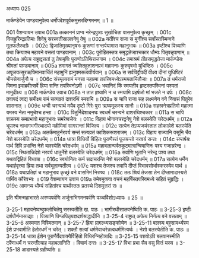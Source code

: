 अध्यायः 025

मार्कण्डेयेन पाण्डवानुपेत्य धर्मोपदेशपूर्वकमुत्तरदिग्गमनम् ॥ 1 ॥

001	वैशम्पायन उवाच 
001a	तत्काननं प्राप्य नरेन्द्रपुत्राः सुखोचिता वासमुपेत्य कृच्छ्रम् ।
001c	विजह्रुरिन्द्रप्रतिमाः शिवेषु सरस्वतीसालवनेषु तेषु ॥
002a	यतींश्च राजा स मुनींश्च सर्वांस्तस्मिन्वने मूलफलैरुदग्रैः ।
002c	द्विजातिमुख्यानृषभः कुरूणां सन्तर्पयामास महानुभावः ॥
003a	इष्टीश्च पित्र्याणि तथा क्रियाश्च महावने वसतां पाण्डवानाम् ।
003c	पुरोहितस्तत्र समृद्धतेजाश्चकार धौम्यः पितृवन्नृपाणाम् ॥
004a	अपेत्य राष्ट्राद्वसतां तु तेषामृषिः पुराणोऽतिथिराजगाम ।
004c	तमाश्रमं तीव्रसमृद्धतेजा मार्कण्डेयः श्रीमतां पाण्डवानाम् ॥
005a	तमागतं ज्वलितहुताशनप्रभं महामनाः कुरुवृषभो युधिष्ठिरः ।
005c	अपूजयत्सुरऋषिमानवार्चितं महामुनिं ह्यनुपमसत्ववीर्यवान् ॥
006a	स सर्वविद्द्रौपदीं वीक्ष्य दीनां युधिष्टिरं भीमसेनार्जुनौ च ।
006c	संस्मृत्यरामं मनसा महात्मा तपस्विमध्येऽस्मयतामितौजाः ॥
007a	तं धर्मराजो विमना इवाब्रवीत्सर्वे ह्रिया सन्ति तपस्विनोऽमी ।
007c	भवानिदं किं स्मयतीव हृष्टस्तपस्विनां पश्यतां मामुदीक्ष्य ॥
008	मार्कण्डेय उवाच 
008a	न तात हृष्यामि न च स्मयामि प्रहर्षजो मां भजते न दर्पः ।
008c	तवापदं त्वद्य समीक्ष्य रामं सत्यव्रतं दाशरथिं स्मरामि ॥
009a	स चापि राजा सह लक्ष्मणेन वने निवासं पितुरेव शासनात् ।
009c	धन्वी चरन्पार्थ मयैव दृष्टो गिरेः पुरा ऋष्यमूकस्य सानौ ॥
010a	सहस्रनेत्रप्रतिमो महात्मा यमस्य नेता नमुचेश्च हन्ता ।
010c	पितुर्निदेशादनघः स्वधर्मं चरन्वने दाशरथिश्चकार ॥
011a	स चापि शक्रस्य समप्रभावो महानुभावः समरेष्वजेयः ।
011c	विहाय भोगानचरद्वनेषु नेशे बलस्येति चरेदधर्मम् ॥
012a	भूपाश्च नाभागभगीरथादयो महीमिमां सागरान्तां विजित्य ।
012c	सत्येन तेऽप्यजयंस्तात लोकान्नेशे बलस्येति चरेदधर्मम् ॥
013a	अलर्कमाहुर्नरवर्य सन्तं सत्यव्रतं काशिकरूशराजम् ।
013c	विहाय राज्यानि वसूनि चैव नेशे बलस्येति चरेदधर्मम् ॥
014a	धात्रा विधिर्यो विहितः पुराणैस्तं पूजयन्तो नरवर्य सन्तः ।
014c	सप्तर्षयः पार्थ दिवि प्रभान्ति नेशे बलस्येति चरेदधर्मम् ॥
015a	महाबलान्पर्वतकूटमात्रान्विषाणिनः पश्य गजान्नरेन्द्र ।
015c	स्थितान्निदेशे नरवर्य धातुर्नेशे बलस्येति चरेदधर्मम् ॥
016a	सर्वाणि भूतानि नरेन्द्र पश्य तथा यथावद्विहितं विधात्रा ।
016c	स्वयोनितः कर्म सदाचरन्ति नेशे बलस्येति चरेदधर्मम् ॥
017a	सत्येन धर्मेण यथार्हवृत्त्या ह्रिया तथा सर्वभूतान्यतीत्य ।
017c	यशश्च तेजश्च तवापि दीप्तं विभावसोर्भास्करस्येव पार्थ ॥
018a	यथाप्रतिज्ञं च महानुभाव कृच्छ्रं वने वासमिमं निरुष्य ।
018c	ततः श्रियं तेजसा तेन दीप्तामादास्यसे पार्थिव कौरेवभ्यः ॥
019	वैशम्पायन उवाच 
019a	तमेवमुक्त्वा वचनं महर्षिस्तपस्विमध्ये सहितं सुहृद्धिः ।
019c	आमन्त्र्य धौम्यं सहितांश्च पार्थांस्ततः प्रतस्थे दिशमुत्तरां सः ॥

इति श्रीमन्महाभारते अरण्यपर्वणि अर्जुनाभिगमनपर्वणि पञ्चविंशोऽध्यायः ॥ 25 ॥

3-25-1 महावनेष्वम्बुफलोचितेषु सरस्वतीति ख. पाठः । भागीरथीसालवनेष्विति क. पाठः ॥ 3-25-3 इष्टीः दर्शपौर्णमासाद्याः । पित्र्याणि पिण्डपितृयज्ञदर्शश्राद्धादीनि ॥ 3-25-4 राष्ट्रात् अपेत्य निर्गत्य वने वसताम् ॥ 3-25-6 अस्मयत विस्मितवान् ॥ 3-25-7 ह्रिया प्रागल्भ्यसङ्कोचेन ॥ 3-25-11 बलस्य बहुसामर्थ्यस्य ईशे प्रभवामीति हेतोरधर्मं न चरेत् । शक्तौ सत्यां धर्ममेवाचरेन्नत्वधर्ममित्यर्थः । नेशो बलस्येतीति क. पाठः ॥ 3-25-14 धात्रा ईशेन पुराणैर्वेदवाक्यैर्विहितो विधिरग्निहोत्रादिः ॥ 3-25-15 पशवोऽपि बलवानस्मीति दर्पेणाधर्मं न चरन्तीत्याह महाबलानिति । विषाणं दन्तः ॥ 3-25-17 विभा प्रभा सैव वसु वित्तं यस्य ॥ 3-25-18 आदास्यते ग्रहीष्यसि ॥
